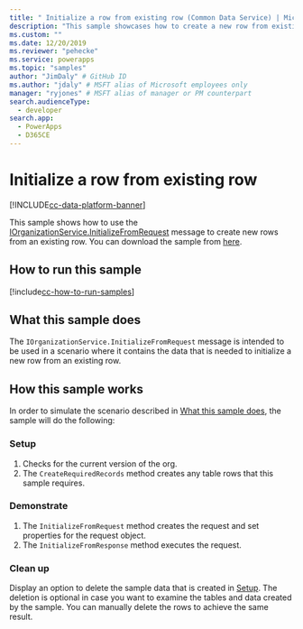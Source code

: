 ```yaml
---
title: " Initialize a row from existing row (Common Data Service) | Microsoft Docs" # Intent and product brand in a unique string of 43-59 chars including spaces
description: "This sample showcases how to create a new row from existing row." # 115-145 characters including spaces. This abstract displays in the search result.
ms.custom: ""
ms.date: 12/20/2019
ms.reviewer: "pehecke"
ms.service: powerapps
ms.topic: "samples"
author: "JimDaly" # GitHub ID
ms.author: "jdaly" # MSFT alias of Microsoft employees only
manager: "ryjones" # MSFT alias of manager or PM counterpart
search.audienceType: 
  - developer
search.app: 
  - PowerApps
  - D365CE
---
```


# Initialize a row from existing row

[!INCLUDE[cc-data-platform-banner](../../../../includes/cc-data-platform-banner.md)]

This sample shows how to use the [IOrganizationService.InitializeFromRequest](https://docs.microsoft.com/dotnet/api/microsoft.crm.sdk.messages.initializefromrequest?view=dynamics-general-ce-9) message to create new rows from an existing row. You can download the sample from [here](https://github.com/microsoft/PowerApps-Samples/tree/master/cds/orgsvc/C%23/InitializeRecordFromExisting).

## How to run this sample

[!include[cc-how-to-run-samples](../../includes/cc-how-to-run-samples.md)]

## What this sample does

The `IOrganizationService.InitializeFromRequest` message is intended to be used in a scenario where it contains the data that is needed to initialize a new row from an existing row.

## How this sample works

In order to simulate the scenario described in [What this sample does](#what-this-sample-does), the sample will do the following:

### Setup

1. Checks for the current version of the org.
2. The `CreateRequiredRecords` method creates any table rows that this sample requires.


### Demonstrate

1. The `InitializeFromRequest` method creates the request and set properties for the request object. 
2. The `InitializeFromResponse`  method executes the request.


### Clean up

Display an option to delete the sample data that is created in [Setup](#setup). The deletion is optional in case you want to examine the tables and data created by the sample. You can manually delete the rows to achieve the same result.

